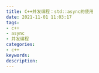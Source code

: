 ```yaml
---
title: C++并发编程：std::async的使用
date: 2021-11-01 11:03:17
tags:
- c++
- async
- 并发编程
categories:
- c++
keywords:
description:
---
```


